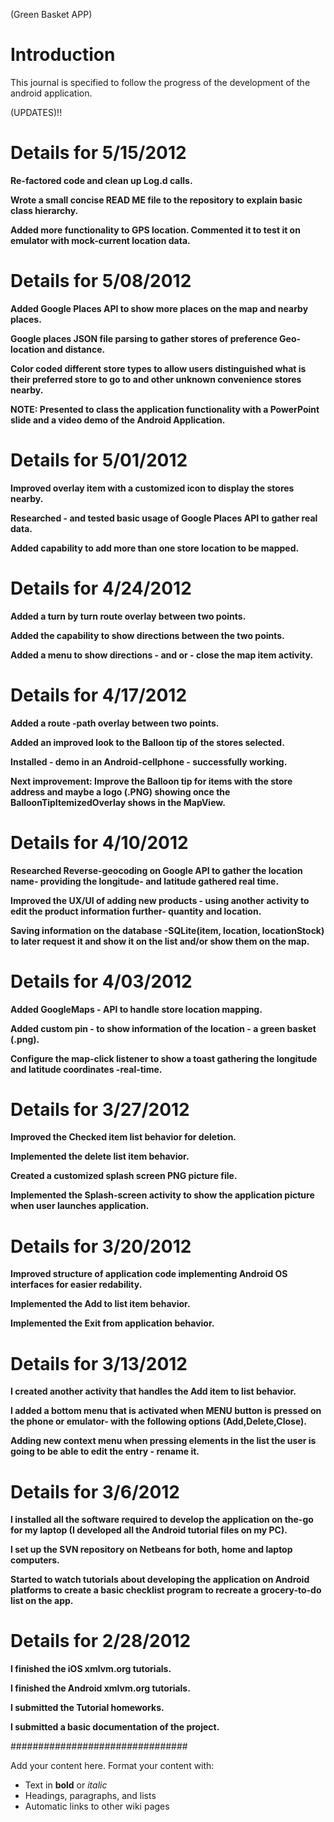 (Green Basket APP)

# Introduction #

This journal is specified to follow the progress of the development of the android application.

(UPDATES)!!
# Details for 5/15/2012 #
**Re-factored code and clean up Log.d calls.**

**Wrote a small concise READ ME file to the repository to explain basic
class hierarchy.**

**Added more functionality to GPS location. Commented it to test it on emulator with mock-current location data.**

# Details for 5/08/2012 #
**Added Google Places API to show more places on the map and nearby places.**

**Google places JSON file parsing to gather stores of preference Geo-location and distance.**

**Color coded different store types to allow users distinguished what is their preferred store to go to and other unknown convenience stores nearby.**

**NOTE: Presented to class the application functionality with a PowerPoint slide and a video demo of the Android Application.**

# Details for 5/01/2012 #
**Improved overlay item with a customized icon to display the stores nearby.**

**Researched - and tested basic usage of Google Places API to gather real  data.**

**Added capability to add more than one store location to be mapped.**

# Details for 4/24/2012 #
**Added a turn by turn route overlay between two points.**

**Added the capability to show directions between the two points.**

**Added a menu to show directions - and or - close the map item activity.**

# Details for 4/17/2012 #
**Added a route -path overlay between two points.**

**Added an improved look to the Balloon tip of the stores selected.**

**Installed - demo in an Android-cellphone - successfully working.**

**Next improvement: Improve the Balloon tip for items with the store address and maybe a logo (.PNG) showing once the BalloonTipItemizedOverlay shows in the MapView.**


# Details for 4/10/2012 #
**Researched Reverse-geocoding on Google API to gather the location name- providing the longitude- and latitude gathered real time.**

**Improved the UX/UI of adding new products - using another activity to edit the product information further- quantity and location.**

**Saving information on the database -SQLite(item, location, locationStock) to later request it and show it on the list and/or show them on the map.**

# Details for 4/03/2012 #
**Added GoogleMaps - API to handle store location mapping.**

**Added custom pin - to show information of the location - a green basket (.png).**

**Configure the map-click listener to show a toast gathering the longitude and latitude coordinates -real-time.**

# Details for 3/27/2012 #
**Improved the Checked item list behavior for deletion.**

**Implemented the delete list item behavior.**

**Created a customized splash screen PNG picture file.**

**Implemented the Splash-screen activity to show the application picture when user launches application.**

# Details for 3/20/2012 #
**Improved structure of application code implementing Android OS interfaces for easier redability.**

**Implemented the Add to list item behavior.**

**Implemented the Exit from application behavior.**

# Details for 3/13/2012 #
**I created another activity that handles the Add item to list behavior.**

**I added a bottom menu that is activated when MENU button is pressed on the phone or emulator- with the following options (Add,Delete,Close).**

**Adding new context menu when pressing elements in the list the user is going to be able to edit the entry - rename it.**

# Details for 3/6/2012 #

**I installed all the software required to develop the application on the-go for my laptop (I developed all the Android tutorial files on my PC).**

**I set up the SVN repository on Netbeans for both, home and laptop computers.**

**Started to watch tutorials about developing the application on Android platforms to create a basic checklist program to recreate a grocery-to-do list on the app.**

# Details for 2/28/2012 #

**I finished the iOS xmlvm.org tutorials.**

**I finished the Android xmlvm.org tutorials.**

**I submitted the Tutorial homeworks.**

**I submitted a basic documentation of the project.**




################################

Add your content here.  Format your content with:
  * Text in **bold** or _italic_
  * Headings, paragraphs, and lists
  * Automatic links to other wiki pages